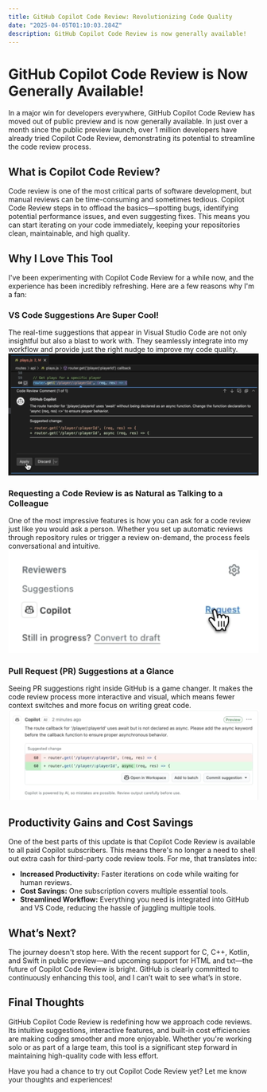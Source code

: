 ```yaml
---
title: GitHub Copilot Code Review: Revolutionizing Code Quality
date: "2025-04-05T01:10:03.284Z"
description: GitHub Copilot Code Review is now generally available!
---
```


# GitHub Copilot Code Review is Now Generally Available!

In a major win for developers everywhere, GitHub Copilot Code Review has moved out of public preview and is now generally available. In just over a month since the public preview launch, over 1 million developers have already tried Copilot Code Review, demonstrating its potential to streamline the code review process.

## What is Copilot Code Review?

Code review is one of the most critical parts of software development, but manual reviews can be time-consuming and sometimes tedious. Copilot Code Review steps in to offload the basics—spotting bugs, identifying potential performance issues, and even suggesting fixes. This means you can start iterating on your code immediately, keeping your repositories clean, maintainable, and high quality.

## Why I Love This Tool

I've been experimenting with Copilot Code Review for a while now, and the experience has been incredibly refreshing. Here are a few reasons why I'm a fan:

### VS Code Suggestions Are Super Cool!
The real-time suggestions that appear in Visual Studio Code are not only insightful but also a blast to work with. They seamlessly integrate into my workflow and provide just the right nudge to improve my code quality.  
![VS Code Suggestions](./VsCodeSuggestion.png)

### Requesting a Code Review is as Natural as Talking to a Colleague
One of the most impressive features is how you can ask for a code review just like you would ask a person. Whether you set up automatic reviews through repository rules or trigger a review on-demand, the process feels conversational and intuitive.  
![Code Review Request](./CodeReviewRequest.png)

### Pull Request (PR) Suggestions at a Glance
Seeing PR suggestions right inside GitHub is a game changer. It makes the code review process more interactive and visual, which means fewer context switches and more focus on writing great code.  
![PR Suggestions](./PRSuggestions.png)

## Productivity Gains and Cost Savings

One of the best parts of this update is that Copilot Code Review is available to all paid Copilot subscribers. This means there's no longer a need to shell out extra cash for third-party code review tools. For me, that translates into:
- **Increased Productivity:** Faster iterations on code while waiting for human reviews.
- **Cost Savings:** One subscription covers multiple essential tools.
- **Streamlined Workflow:** Everything you need is integrated into GitHub and VS Code, reducing the hassle of juggling multiple tools.

## What’s Next?

The journey doesn't stop here. With the recent support for C, C++, Kotlin, and Swift in public preview—and upcoming support for HTML and txt—the future of Copilot Code Review is bright. GitHub is clearly committed to continuously enhancing this tool, and I can’t wait to see what’s in store.

## Final Thoughts

GitHub Copilot Code Review is redefining how we approach code reviews. Its intuitive suggestions, interactive features, and built-in cost efficiencies are making coding smoother and more enjoyable. Whether you're working solo or as part of a large team, this tool is a significant step forward in maintaining high-quality code with less effort.

Have you had a chance to try out Copilot Code Review yet? Let me know your thoughts and experiences!
